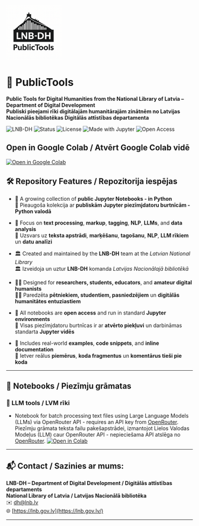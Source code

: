 <img src="https://github.com/LNB-DH/PublicTools/blob/main/img/logo/PublicTools_Logo_1024x1024.png?raw=true" alt="LNB-DH Public Tools logo" width="150"/>

# 📘 PublicTools

**Public Tools for Digital Humanities from the National Library of Latvia – Department of Digital Development**  
**Publiski pieejami rīki digitālajām humanitārajām zinātnēm no Latvijas Nacionālās bibliotēkas Digitālās attīstības departamenta**

![LNB-DH](https://img.shields.io/badge/org-LNB--DH-black)
![Status](https://img.shields.io/badge/status-active-brightgreen)
![License](https://img.shields.io/github/license/LNB-DH/PublicTools)
![Made with Jupyter](https://img.shields.io/badge/Made%20with-Jupyter-orange)
![Open Access](https://img.shields.io/badge/access-open-blue)

## Open in Google Colab / Atvērt Google Colab vidē

[![Open in Google Colab](https://colab.research.google.com/assets/colab-badge.svg)](https://colab.research.google.com/github/LNB-DH/PublicTools/tree/main/notebooks)


## 🛠️ Repository Features / Repozitorija iespējas

- 📂 A growing collection of **public Jupyter Notebooks - in Python**  
  📂 Pieaugoša kolekcija ar **publiskām Jupyter piezīmjdatoru burtnīcām - Python valodā**

- 🧠 Focus on **text processing**, **markup**, **tagging**, **NLP**, **LLMs**, and **data analysis**  
  🧠 Uzsvars uz **teksta apstrādi**, **marķēšanu**, **tagošanu**, **NLP**, **LLM rīkiem** un **datu analīzi**

- 🏛️ Created and maintained by the **LNB-DH** team at the *Latvian National Library*  
  🏛️ Izveidoja un uztur **LNB-DH** komanda *Latvijas Nacionālajā bibliotēkā*

- 👩‍🎓 Designed for **researchers, students, educators**, and **amateur digital humanists**  
  👩‍🎓 Paredzēta **pētniekiem, studentiem, pasniedzējiem** un **digitālās humanitātes entuziastiem**

- 🧰 All notebooks are **open access** and run in standard **Jupyter environments**  
  🧰 Visas piezīmjdatoru burtnīcas ir ar **atvērto piekļuvi** un darbināmas standarta **Jupyter vidēs**

- 📜 Includes real-world **examples**, **code snippets**, and **inline documentation**  
  📜 Ietver reālus **piemērus**, **koda fragmentus** un **komentārus tieši pie koda**

---

## 📓 Notebooks / Piezīmju grāmatas

### 🤖 LLM tools / LVM rīki

* Notebook for batch processing text files using Large Language Models (LLMs) via OpenRouter API - requires an API key from [OpenRouter](https://openrouter.ai/).
Piezīmju grāmata teksta failu pakešapstrādei, izmantojot Lielos Valodas Modeļus (LLM) caur OpenRouter API - nepieciešama API atslēga no [OpenRouter](https://openrouter.ai/).
[![Open in Colab](https://colab.research.google.com/assets/colab-badge.svg)](https://colab.research.google.com/github/LNB-DH/PublicTools/blob/main/notebooks/llm/batch_processing.ipynb)



---

## 📬 **Contact / Sazinies ar mums:**  
**LNB-DH – Department of Digital Development / Digitālās attīstības departaments**  
**National Library of Latvia / Latvijas Nacionālā bibliotēka**  
✉️ [dh@lnb.lv](mailto:dh@lnb.lv)  
🌐 [https://lnb.gov.lv](https://lnb.gov.lv/)

---



